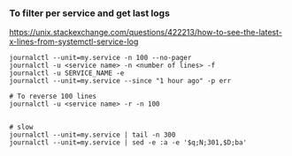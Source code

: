 ### To filter per service and get last logs
https://unix.stackexchange.com/questions/422213/how-to-see-the-latest-x-lines-from-systemctl-service-log
```
journalctl --unit=my.service -n 100 --no-pager
journalctl -u <service name> -n <number of lines> -f
journalctl -u SERVICE_NAME -e
journalctl --unit=my.service --since "1 hour ago" -p err

# To reverse 100 lines
journalctl -u <service name> -r -n 100


# slow
journalctl --unit=my.service | tail -n 300
journalctl --unit=my.service | sed -e :a -e '$q;N;301,$D;ba' 

```
